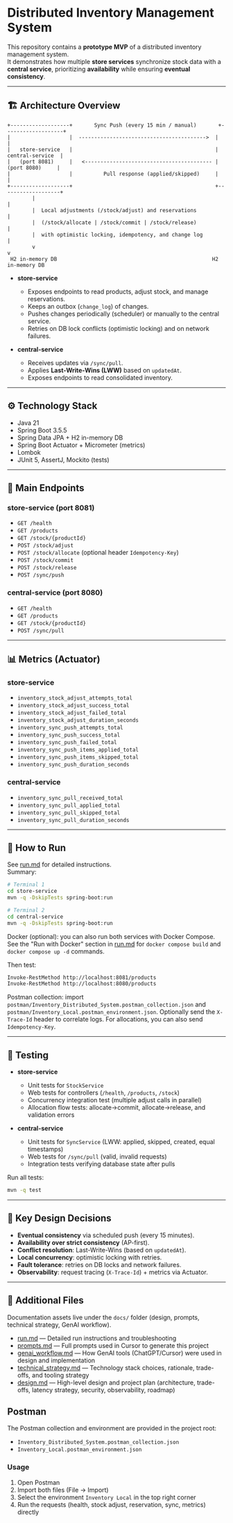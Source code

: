 # Distributed Inventory Management System

This repository contains a **prototype MVP** of a distributed inventory management system.  
It demonstrates how multiple **store services** synchronize stock data with a **central service**, prioritizing **availability** while ensuring **eventual consistency**.

---

## 🏗 Architecture Overview

```
+-------------------+       Sync Push (every 15 min / manual)       +-------------------+
|                   |  ----------------------------------------->  |                   |
|   store-service   |                                              |  central-service  |
|   (port 8081)     |   <----------------------------------------- |   (port 8080)     |
|                   |          Pull response (applied/skipped)     |                   |
+-------------------+                                              +-------------------+
        |                                                                 |
        |  Local adjustments (/stock/adjust) and reservations             | 
        |  (/stock/allocate | /stock/commit | /stock/release)             |
        |  with optimistic locking, idempotency, and change log           |
        v                                                                 v
 H2 in-memory DB                                                  H2 in-memory DB
```

- **store-service**
  - Exposes endpoints to read products, adjust stock, and manage reservations.
  - Keeps an outbox (`change_log`) of changes.
  - Pushes changes periodically (scheduler) or manually to the central service.
  - Retries on DB lock conflicts (optimistic locking) and on network failures.

- **central-service**
  - Receives updates via `/sync/pull`.
  - Applies **Last-Write-Wins (LWW)** based on `updatedAt`.
  - Exposes endpoints to read consolidated inventory.

---

## ⚙️ Technology Stack
- Java 21
- Spring Boot 3.5.5
- Spring Data JPA + H2 in-memory DB
- Spring Boot Actuator + Micrometer (metrics)
- Lombok
- JUnit 5, AssertJ, Mockito (tests)

---

## 📡 Main Endpoints

### store-service (port 8081)
- `GET /health`
- `GET /products`
- `GET /stock/{productId}`
- `POST /stock/adjust`
- `POST /stock/allocate` (optional header `Idempotency-Key`)
- `POST /stock/commit`
- `POST /stock/release`
- `POST /sync/push`

### central-service (port 8080)
- `GET /health`
- `GET /products`
- `GET /stock/{productId}`
- `POST /sync/pull`

---

## 📊 Metrics (Actuator)

### store-service
- `inventory_stock_adjust_attempts_total`
- `inventory_stock_adjust_success_total`
- `inventory_stock_adjust_failed_total`
- `inventory_stock_adjust_duration_seconds`
- `inventory_sync_push_attempts_total`
- `inventory_sync_push_success_total`
- `inventory_sync_push_failed_total`
- `inventory_sync_push_items_applied_total`
- `inventory_sync_push_items_skipped_total`
- `inventory_sync_push_duration_seconds`

### central-service
- `inventory_sync_pull_received_total`
- `inventory_sync_pull_applied_total`
- `inventory_sync_pull_skipped_total`
- `inventory_sync_pull_duration_seconds`

---

## 🚀 How to Run

See [run.md](./run.md) for detailed instructions.  
Summary:

```bash
# Terminal 1
cd store-service
mvn -q -DskipTests spring-boot:run

# Terminal 2
cd central-service
mvn -q -DskipTests spring-boot:run
```

Docker (optional): you can also run both services with Docker Compose. See the "Run with Docker" section in [run.md](./run.md) for `docker compose build` and `docker compose up -d` commands.

Then test:
```bash
Invoke-RestMethod http://localhost:8081/products
Invoke-RestMethod http://localhost:8080/products
```

Postman collection: import `postman/Inventory_Distributed_System.postman_collection.json` and `postman/Inventory_Local.postman_environment.json`. Optionally send the `X-Trace-Id` header to correlate logs. For allocations, you can also send `Idempotency-Key`.

---

## 🧪 Testing

- **store-service**
  - Unit tests for `StockService`
  - Web tests for controllers (`/health`, `/products`, `/stock`)
  - Concurrency integration test (multiple adjust calls in parallel)
  - Allocation flow tests: allocate→commit, allocate→release, and validation errors

- **central-service**
  - Unit tests for `SyncService` (LWW: applied, skipped, created, equal timestamps)
  - Web tests for `/sync/pull` (valid, invalid requests)
  - Integration tests verifying database state after pulls

Run all tests:
```bash
mvn -q test
```

---

## 🔑 Key Design Decisions
- **Eventual consistency** via scheduled push (every 15 minutes).
- **Availability over strict consistency** (AP-first).
- **Conflict resolution**: Last-Write-Wins (based on `updatedAt`).
- **Local concurrency**: optimistic locking with retries.
- **Fault tolerance**: retries on DB locks and network failures.
- **Observability**: request tracing (`X-Trace-Id`) + metrics via Actuator.

---

## 📂 Additional Files
Documentation assets live under the `docs/` folder (design, prompts, technical strategy, GenAI workflow).
- [run.md](./run.md) — Detailed run instructions and troubleshooting
- [prompts.md](./docs/prompts.md) — Full prompts used in Cursor to generate this project
- [genai_workflow.md](./docs/genai_workflow.md) — How GenAI tools (ChatGPT/Cursor) were used in design and implementation
- [technical_strategy.md](./docs/technical_strategy.md) — Technology stack choices, rationale, trade-offs, and tooling strategy
- [design.md](./docs/design.md) — High-level design and project plan (architecture, trade-offs, latency strategy, security, observability, roadmap)

## Postman

The Postman collection and environment are provided in the project root:

- `Inventory_Distributed_System.postman_collection.json`
- `Inventory_Local.postman_environment.json`

### Usage
1. Open Postman
2. Import both files (File → Import)
3. Select the environment `Inventory Local` in the top right corner
4. Run the requests (health, stock adjust, reservation, sync, metrics) directly
